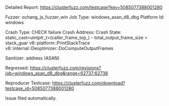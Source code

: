Detailed Report: https://clusterfuzz.com/testcase?key=5085077388001280

Fuzzer: ochang_js_fuzzer_win
Job Type: windows_asan_d8_dbg
Platform Id: windows

Crash Type: CHECK failure
Crash Address: 
Crash State:
  static_cast<uintptr_t>(caller_frame_top_) - total_output_frame_size > stack_guar
  v8::platform::PrintStackTrace
  v8::internal::Deoptimizer::DoComputeOutputFrames
  
Sanitizer: address (ASAN)

Regressed: https://clusterfuzz.com/revisions?job=windows_asan_d8_dbg&range=62737:62738

Reproducer Testcase: https://clusterfuzz.com/download?testcase_id=5085077388001280

Issue filed automatically.

